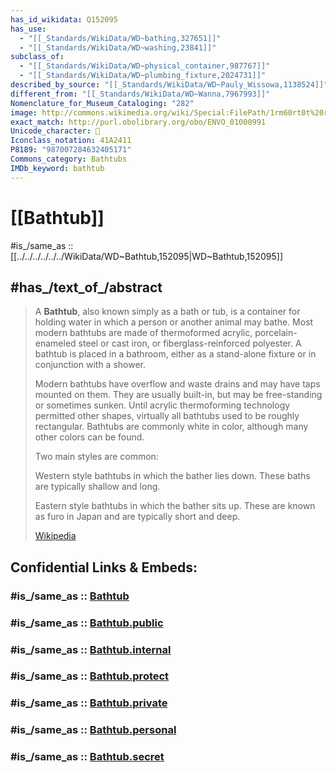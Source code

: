 ```yaml
---
has_id_wikidata: Q152095
has_use:
  - "[[_Standards/WikiData/WD~bathing,327651]]"
  - "[[_Standards/WikiData/WD~washing,23841]]"
subclass_of:
  - "[[_Standards/WikiData/WD~physical_container,987767]]"
  - "[[_Standards/WikiData/WD~plumbing_fixture,2024731]]"
described_by_source: "[[_Standards/WikiData/WD~Pauly_Wissowa,1138524]]"
different_from: "[[_Standards/WikiData/WD~Wanna,7967993]]"
Nomenclature_for_Museum_Cataloging: "282"
image: http://commons.wikimedia.org/wiki/Special:FilePath/1rm60rt0t%20rtbcwh.jpg
exact_match: http://purl.obolibrary.org/obo/ENVO_01000991
Unicode_character: 🛁
Iconclass_notation: 41A2411
P8189: "987007284632405171"
Commons_category: Bathtubs
IMDb_keyword: bathtub
---
```


# [[Bathtub]] 

#is_/same_as :: [[../../../../../../WikiData/WD~Bathtub,152095|WD~Bathtub,152095]] 

## #has_/text_of_/abstract 

> A **Bathtub**, also known simply as a bath or tub, is a container for holding water 
> in which a person or another animal may bathe. 
> Most modern bathtubs are made of thermoformed acrylic, 
> porcelain-enameled steel or cast iron, or fiberglass-reinforced polyester. 
> A bathtub is placed in a bathroom, either as a stand-alone fixture 
> or in conjunction with a shower.
>
> Modern bathtubs have overflow and waste drains and may have taps mounted on them.  They are usually built-in, but may be free-standing or sometimes sunken. Until acrylic thermoforming technology permitted other shapes, virtually all bathtubs used to be roughly rectangular. Bathtubs are commonly white in color, although many other colors can be found. 
>
> 
>
> Two main styles are common:
>
> 
>
> Western style bathtubs in which the bather lies down. These baths are typically shallow and long.
>
> Eastern style bathtubs in which the bather sits up. These are known as furo in Japan and are typically short and deep.
>
> [Wikipedia](https://en.wikipedia.org/wiki/Bathtub) 


## Confidential Links & Embeds: 

### #is_/same_as :: [Bathtub](/_Standards/Technology/Construction/Building/House/Apartment/Bathroom/Bathtub.md) 

### #is_/same_as :: [Bathtub.public](/_public/Technology/Construction/Building/House/Apartment/Bathroom/Bathtub.public.md) 

### #is_/same_as :: [Bathtub.internal](/_internal/Technology/Construction/Building/House/Apartment/Bathroom/Bathtub.internal.md) 

### #is_/same_as :: [Bathtub.protect](/_protect/Technology/Construction/Building/House/Apartment/Bathroom/Bathtub.protect.md) 

### #is_/same_as :: [Bathtub.private](/_private/Technology/Construction/Building/House/Apartment/Bathroom/Bathtub.private.md) 

### #is_/same_as :: [Bathtub.personal](/_personal/Technology/Construction/Building/House/Apartment/Bathroom/Bathtub.personal.md) 

### #is_/same_as :: [Bathtub.secret](/_secret/Technology/Construction/Building/House/Apartment/Bathroom/Bathtub.secret.md)

